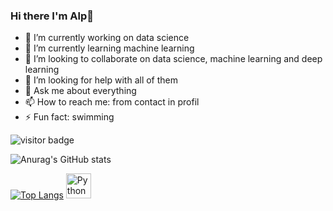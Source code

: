 ### Hi there I'm Alp👋



- 🔭 I’m currently working on data science
- 🌱 I’m currently learning machine learning
- 👯 I’m looking to collaborate on data science, machine learning and deep learning
- 🤔 I’m looking for help with all of them
- 💬 Ask me about everything
- 📫 How to reach me: from contact in profil
- ⚡ Fun fact: swimming

![visitor badge](https://visitor-badge.glitch.me/badge?page_id=alpTokat.alpTokat)

![Anurag's GitHub stats](https://github-readme-stats.vercel.app/api?username=alpTokat&show_icons=true)


[![Top Langs](https://github-readme-stats.vercel.app/api/top-langs/?username=alpTokat&layout=compact)](https://github.com/anuraghazra/github-readme-stats?style=centerme)
<a href="https://www.python.org/" target="_blank"> <img src="https://user-images.githubusercontent.com/59433203/201469240-9a2a5995-5327-4267-a873-c294279ef79f.png" alt="Python" width="40" height="40"/> </a>
